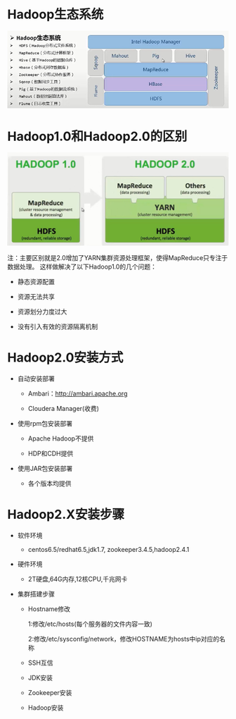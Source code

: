 # Hadoop生态系统

 ![Hadoop版本](https://github.com/ItManHarry/BigData/blob/master/document/hadoop2.0/framework.jpg)

# Hadoop1.0和Hadoop2.0的区别

 ![Hadoop版本](https://github.com/ItManHarry/BigData/blob/master/document/hadoop2.0/differents.jpg)
 
 注：主要区别就是2.0增加了YARN集群资源处理框架，使得MapReduce只专注于数据处理。
 这样做解决了以下Hadoop1.0的几个问题：

 - 静态资源配置
 
 - 资源无法共享
 
 - 资源划分力度过大
 
 - 没有引入有效的资源隔离机制
 
# Hadoop2.0安装方式

- 自动安装部署

	- Ambari：http://ambari.apache.org
	
	- Cloudera Manager(收费)
	
- 使用rpm包安装部署

	- Apache Hadoop不提供
	
	- HDP和CDH提供
	
- 使用JAR包安装部署

	- 各个版本均提供

# Hadoop2.X安装步骤

- 软件环境

	- centos6.5/redhat6.5,jdk1.7, zookeeper3.4.5,hadoop2.4.1
	
- 硬件环境

	- 2T硬盘,64G内存,12核CPU,千兆网卡
	
- 集群搭建步骤

	- Hostname修改
	
		1:修改/etc/hosts(每个服务器的文件内容一致)
		
		2:修改/etc/sysconfig/network，修改HOSTNAME为hosts中ip对应的名称
	
	- SSH互信
	
	- JDK安装
	
	- Zookeeper安装
	
	- Hadoop安装